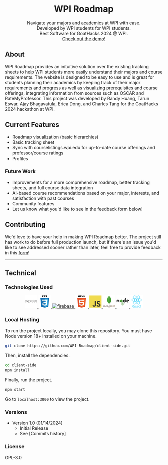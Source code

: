 <p align="center">
<!--   <img src="https://raw.githubusercontent.com/WPI-Roadmap/client-side/main/public/logo-icon.png?token=GHSAT0AAAAAACIAO64DY4FIOAUSSMIMAZT6ZNETINQ" alt="Roadmap-WPI" width=200 height=200> -->
  <h1 align="center">WPI Roadmap</h1>

  <p align="center">
    Navigate your majors and academics at WPI with ease.
    <br> 
    Developed by WPI students for WPI students.
    <br>
    Best Software for GoatHacks 2024 @ WPI.
    <br>
    <a href="https://roadmap-wpi.web.app" target="_blank">Check out the demo!</a>  </p>
</p>


## About

WPI Roadmap provides an inituitive solution over the existing tracking sheets to help WPI students more easily understand their majors and course requirements. The website is designed to be easy to use and is great for students planning their academics by keeping track of their major requirements and progress as well as visualizing prerequisites and course offerings, integrating information from sources such as OSCAR and RateMyProfessor. This project was developed by Randy Huang, Tarun Eswar, Ajay Bhagavatula, Erica Dong, and Charles Tang for the GoatHacks 2024 hackathon at WPI.


## Current Features

- Roadmap visualization (basic hierarchies)
- Basic tracking sheet
- Sync with courselistings.wpi.edu for up-to-date course offerings and professor/course ratings
- Profiles

### Future Work

- Improvements for a more comprehensive roadmap, better tracking sheets, and full course data integration
- AI-based course recommendations based on your major, interests, and satisfaction with past courses
- Community features
- Let us know what you'd like to see in the feedback form below!

## Contributing

We'd love to have your help in making WPI Roadmap better. The project still has work to do before full production launch, but if there's an issue you'd like to see addressed sooner rather than later, feel free to provide feedback in this [form](https://docs.google.com/forms/d/e/1FAIpQLSc5q6dSj64dnJKFNRnLR2la4wynA2aWlHugiemjvx-f8ElQWg/viewform)!

<hr>

## Technical
### Technologies Used
<div align="center">
<p align="center"> 
  <a href="https://expressjs.com" target="_blank" rel="noreferrer"> 
    <img src="https://raw.githubusercontent.com/devicons/devicon/master/icons/express/express-original-wordmark.svg" alt="express" width="40" height="40"/> 
  </a>
    <a href="https://www.w3schools.com/css/" target="_blank" rel="noreferrer"> <img src="https://raw.githubusercontent.com/devicons/devicon/master/icons/css3/css3-original-wordmark.svg" alt="css3" width="40" height="40"/> </a>  <a href="https://firebase.google.com/" target="_blank" rel="noreferrer"> <img src="https://www.vectorlogo.zone/logos/firebase/firebase-icon.svg" alt="firebase" width="40" height="40"/> </a> <a href="https://www.w3.org/html/" target="_blank" rel="noreferrer"> <img src="https://raw.githubusercontent.com/devicons/devicon/master/icons/html5/html5-original-wordmark.svg" alt="html5" width="40" height="40"/> </a>  <a href="https://developer.mozilla.org/en-US/docs/Web/JavaScript" target="_blank" rel="noreferrer"> <img src="https://raw.githubusercontent.com/devicons/devicon/master/icons/javascript/javascript-original.svg" alt="javascript" width="40" height="40"/> </a> <a href="https://www.mongodb.com/" target="_blank" rel="noreferrer"> <img src="https://raw.githubusercontent.com/devicons/devicon/master/icons/mongodb/mongodb-original-wordmark.svg" alt="mongodb" width="40" height="40"/> </a> <a href="https://nodejs.org" target="_blank" rel="noreferrer"> <img src="https://raw.githubusercontent.com/devicons/devicon/master/icons/nodejs/nodejs-original-wordmark.svg" alt="nodejs" width="40" height="40"/> </a> <a href="https://reactjs.org/" target="_blank" rel="noreferrer"> <img src="https://raw.githubusercontent.com/devicons/devicon/master/icons/react/react-original-wordmark.svg" alt="react" width="40" height="40"/> </a> </p>
</div>

### Local Hosting

To run the project locally, you may clone this repository. You must have Node version 18+ installed on your machine.

```bash
git clone https://github.com/WPI-Roadmap/client-side.git
```

Then, install the dependencies.

```bash
cd client-side
npm install
```

Finally, run the project.

```bash
npm start
```

Go to `localhost:3000` to view the project.


### Versions
* Version 1.0 (01/14/2024)
    * Initial Release
    * See [Commits history]

### License

GPL-3.0
